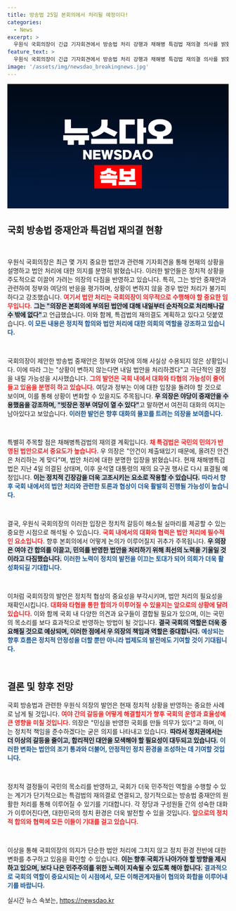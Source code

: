 ```yaml
---
title: 방송법 25일 본회의에서 처리될 예정이다!
categories:
  - News
excerpt: >
  우원식 국회의장이 긴급 기자회견에서 방송법 처리 강행과 채해병 특검법 재의결 의사를 밝혔다. 정부·여당의 거부 속, 대화의 문은 과연 열릴까? 궁금증을 자아내는 국회의장의 행보가 주목된다!
feature_text: >
  우원식 국회의장이 긴급 기자회견에서 방송법 처리 강행과 채해병 특검법 재의결 의사를 밝혔다. 정부·여당의 거부 속, 대화의 문은 과연 열릴까? 궁금증을 자아내는 국회의장의 행보가 주목된다!
image: '/assets/img/newsdao_breakingnews.jpg'
---
```


<p><img src="/assets/img/newsdao_breakingnews.jpg" alt="koreaapp 속보" /></p>

<h2 data-ke-size="size26">국회 방송법 중재안과 특검법 재의결 현황</h2>

<p data-ke-size="size16">&nbsp;</p>

<p>우원식 국회의장은 최근 몇 가지 중요한 법안과 관련해 기자회견을 통해 현재의 상황을 설명하고 법안 처리에 대한 의지를 분명히 밝혔습니다. 이러한 발언들은 정치적 상황을 주도적으로 이끌어 가려는 의장의 다짐을 반영하고 있습니다. 특히, 그는 방안 중재안과 관련하여 정부와 여당의 반응을 평가하며, 상황이 변하지 않을 경우 법안 처리가 불가피하다고 강조했습니다. <b><span style="color: #ee2323;">여기서 법안 처리는 국회의장이 의무적으로 수행해야 할 중요한 임무입니다.</span></b> <b><span style="background-color: #21538527;">그는 "의장은 본회의에 부의된 법안에 대해 내일부터 순차적으로 처리해나갈 수 밖에 없다"</span></b>고 언급했습니다. 이와 함께, 특검법의 재의결도 계획하고 있다고 덧붙였습니다. <b><span style="color: #1a5490;">이 모든 내용은 정치적 합의와 법안 처리에 대한 의회의 역할을 강조하고 있습니다.</span></b></p>

<p data-ke-size="size16">&nbsp;</p>

<p>국회의장이 제안한 방송법 중재안은 정부와 여당에 의해 사실상 수용되지 않은 상황입니다. 이에 따라 그는 "상황이 변하지 않는다면 내일 법안을 처리하겠다"고 극단적인 결정을 내릴 가능성을 시사했습니다. <b><span style="color: #ee2323;">그의 발언은 국회 내에서 대화와 타협의 가능성이 줄어들고 있음을 분명히 하고 있습니다.</span></b> 여당과 정부는 이에 대한 입장을 돌려야 할 것으로 보이며, 이를 통해 상황이 변화할 수 있을지도 주목됩니다. <b><span style="background-color: #21538527;">우 의장은 야당이 중재안을 수용했음을 강조하며, "빗장은 정부 여당이 열 수 있다"</span></b>고 말하면서 여전히 대화의 여지는 남아있다고 보았습니다. <b><span style="color: #1a5490;">이러한 발언은 향후 대화의 물꼬를 트려는 의장을 보여줍니다.</span></b></p>

<p data-ke-size="size16">&nbsp;</p>

<p>특별히 주목할 점은 채해병특검법의 재의결 계획입니다. <b><span style="color: #ee2323;">채 특검법은 국민의 민의가 반영된 법안으로서 중요도가 높습니다.</span></b> 우 의장은 "안건이 제출돼있기 때문에, 올려진 안건은 처리하는 게 맞다"며, 법안 처리에 대한 분명한 입장을 밝혔습니다. 현재 채해병특검법은 지난 4일 의결된 상태며, 이후 윤석열 대통령의 재의 요구권 행사로 다시 표결될 예정입니다. <b><span style="background-color: #21538527;">이는 정치적 긴장감을 더욱 고조시키는 요소로 작용할 수 있습니다.</span></b> <b><span style="color: #1a5490;">따라서 향후 국회 내에서의 법안 처리와 관련한 토론과 협상이 더욱 활발히 진행될 가능성이 높습니다.</span></b></p>

<p data-ke-size="size16">&nbsp;</p>

<p>결국, 우원식 국회의장의 이러한 입장은 정치적 갈등이 해소될 실마리를 제공할 수 있는 중요한 시점으로 해석될 수 있습니다. <b><span style="color: #ee2323;">국회 내에서의 대화와 협력은 법안 처리에 필수적인 요소입니다.</span></b> 향후 본회의에서 어떻게 논의가 이루어질지 귀추가 주목됩니다. <b><span style="background-color: #21538527;">우 의장은 여야 간 합의를 이끌고, 민의를 반영한 법안을 처리하기 위해 최선의 노력을 기울일 것이라고 다짐했습니다.</span></b> <b><span style="color: #1a5490;">이러한 노력이 정치의 발전을 이끄는 토대가 되어 의회가 더욱 활성화되길 기대합니다.</span></b></p>

<p data-ke-size="size16">&nbsp;</p>

<p>이처럼 국회의장의 발언은 정치적 협상의 중요성을 부각시키며, 법안 처리의 필요성을 재확인시킵니다. <b><span style="color: #ee2323;">대화와 타협을 통한 합의가 이루어질 수 있을지는 앞으로의 상황에 달려있습니다.</span></b> 이와 함께 국회 내 다양한 의견과 요구들이 결합될 필요가 있으며, 이는 국민의 목소리를 보다 효과적으로 반영하는 방법이 될 것입니다. <b><span style="background-color: #21538527;">결국 국회의 역할은 더욱 중요해질 것으로 예상되며, 이러한 점에서 우 의장의 책임과 역할은 중대합니다.</span></b> <b><span style="color: #1a5490;">예상되는 향후 흐름은 정치적 안정성을 더할 뿐만 아니라 법제도의 발전에도 기여할 것이 기대됩니다.</span></b> </p>

<p data-ke-size="size16">&nbsp;</p>

<h2>결론 및 향후 전망</h2>

<p>국회 방송법과 관련한 우원식 의장의 발언은 현재 정치적 상황을 반영하는 중요한 사례로 남게 될 것입니다. <b><span style="color: #ee2323;">여야 간의 갈등을 어떻게 해결할지가 향후 국회의 운영과 효율성에 큰 영향을 미칠 것입니다.</span></b> 의장은 "민심을 반영한 국회를 만들 의무가 있다"고 하며, 이는 정치적 책임을 준수하겠다는 굳은 의지를 나타내고 있습니다. <b><span style="background-color: #21538527;">따라서 정치권에서는 더 이상의 갈등을 줄이고, 합리적인 대안을 모색해야 할 필요성이 대두되고 있습니다.</span></b> <b><span style="color: #1a5490;">이러한 변화는 법안의 조기 통과와 더불어, 안정적인 정치 환경을 조성하는 데 기여할 것입니다.</span></b> </p>

<p data-ke-size="size16">&nbsp;</p>

<p>정치적 결정들이 국민의 목소리를 반영하고, 국회가 더욱 민주적인 역할을 수행할 수 있는 계기가 단기적으로는 특검법의 재의결로 연결되고, 장기적으로는 방송법 중재안의 원활한 처리를 통해 이루어질 수 있기를 기대합니다. 각 정당과 구성원들 간의 성숙한 대화가 이루어진다면, 대한민국의 정치 환경은 더욱 발전할 수 있을 것입니다. <b><span style="color: #ee2323;">앞으로의 정치적 합의와 협력에 모든 이들이 기대를 걸고 있습니다.</span></b></p>

<p data-ke-size="size16">&nbsp;</p>

<p>이상을 통해 국회의장의 의지가 단순한 법안 처리에 그치지 않고 정치 환경 전반에 대한 변화를 추구하고 있음을 확인할 수 있습니다. <b><span style="background-color: #21538527;">이는 향후 국회가 나아가야 할 방향을 제시하고 있으며, 보다 나은 민주주의를 위한 노력이 지속될 수 있도록 해야 합니다.</span></b> <b><span style="color: #1a5490;">결과적으로 국회의 역할이 중요시되는 이 시점에서, 모든 이해관계자들이 협의와 화합을 이루어내기를 바랍니다.</span></b></p>
실시간 뉴스 속보는, <a href="https://newsdao.kr" rel="dofollow">https://newsdao.kr</a>


